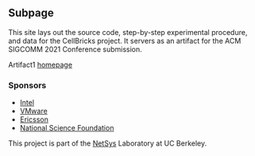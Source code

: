 ## Subpage

This site lays out the source code, step-by-step experimental procedure, 
and data for the CellBricks project. It servers as an artifact for the 
ACM SIGCOMM 2021 Conference submission.

Artifact1 [homepage](/artifact1)

### Sponsors

- [Intel](https://www.intel.com/)
- [VMware](https://www.vmware.com/)
- [Ericsson](https://www.ericsson.com/)
- [National Science Foundation](https://www.nsf.gov/)

This project is part of the [NetSys](https://netsys.cs.berkeley.edu) Laboratory at UC Berkeley.
